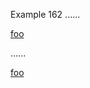 Example 162
......

   [foo]: 
      /url  
           'the title'  

[foo]

......

<p><a href="/url" title="the title">foo</a></p>
